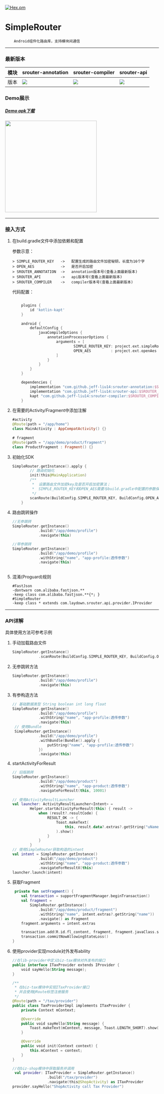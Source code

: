 
[![Hex.pm](https://img.shields.io/hexpm/l/plug.svg)](https://www.apache.org/licenses/LICENSE-2.0)

# SimpleRouter


```
    Android组件化路由库，支持模块间通信
```

--- 

### 最新版本 

模块|srouter-annotation|srouter-compiler|srouter-api
---|---|---|---
版本 | [![](https://jitpack.io/v/jeff-liu14/srouter-annotation.svg)](https://jitpack.io/#jeff-liu14/srouter-annotation) | [![](https://jitpack.io/v/jeff-liu14/srouter-compiler.svg)](https://jitpack.io/#jeff-liu14/srouter-compiler) | [![](https://jitpack.io/v/jeff-liu14/srouter-api.svg)](https://jitpack.io/#jeff-liu14/srouter-api)

### Demo展示

##### [Demo apk下载](https://github.com/jeff-liu14/SimpleRouter/blob/main/demo/SimpleRouter_V1.0_release.apk)

#### <img src="https://github.com/jeff-liu14/SimpleRouter/blob/main/demo/demo.gif" width="300"/> 


---
### 接入方式
1. 在build.gradle文件中添加依赖和配置

	参数示意：

	```
	> SIMPLE_ROUTER_KEY   ->   配置生成的路由文件加密秘钥，长度为16个字
	> OPEN_AES            ->   是否开启加密
	> SROUTER_ANNOTATION  ->   annotation版本号(查看上面最新版本)
	> SROUTER_API         ->   api版本号(查看上面最新版本)
	> SROUTER_COMPILER    ->   compiler版本号(查看上面最新版本)
	```	
	
	代码配置：
	
	```groovy
	
	    plugins {
		    id 'kotlin-kapt'
	    }
	    
	    android {
	        defaultConfig {
	            javaCompileOptions {
	                annotationProcessorOptions {
	                    arguments = [
	                            SIMPLE_ROUTER_KEY: project.ext.simpleRouterKey,
	                            OPEN_AES         : project.ext.openAes
	                    ]
	                }
	            }
	        }
	    }
	
	    dependencies {
	        implementation "com.github.jeff-liu14:srouter-annotation:$SROUTER_ANNOTATION"
	        implementation "com.github.jeff-liu14:srouter-api:$SROUTER_API"
	        kapt "com.github.jeff-liu14:srouter-compiler:$SROUTER_COMPILER"
	    }
	```

2. 在需要的Activity/Fragment中添加注解

    ``` kotlin
    #activity
    @Route(path = "/app/home")
	class MainActivity : AppCompatActivity() {} 	
	 	
	# fragment
	@Route(path = "/app/demo/product/fragment")
	class ProductFragment : Fragment() {}
    ```

3. 初始化SDK

    ``` kotlin
   SimpleRouter.getInstance().apply {
            // 路由初始化
            init(this@MainApplication)
            /**
             *  设置路由文件加密key及是否开启加密算法；
             *  SIMPLE_ROUTER_KEY和OPEN_AES需要与build.gradle中配置的参数保持一致
             */
            scanRoute(BuildConfig.SIMPLE_ROUTER_KEY, BuildConfig.OPEN_AES)
        }    
    ```

4. 路由跳转操作

    ``` kotlin
    //无参跳转
   SimpleRouter.getInstance()
                .build("/app/demo/profile")
                .navigate(this)

    //带参跳转
    SimpleRouter.getInstance()
                .build("/app/demo/profile")
                .withString("name", "app-profile:透传参数")
                .navigate(this)   
                
    ```		

5. 混淆(Proguard)规则

    ``` 
    #FastJson
	-dontwarn com.alibaba.fastjson.**
	-keep class com.alibaba.fastjson.**{*; }
	#SimpleRouter
	-keep class * extends com.laydown.srouter.api.provider.IProvider
    ```
  
---

### API详解
具体使用方法可参考示例

1. 手动加载路由文件

	```kotlin
	SimpleRouter.getInstance()
	            .scanRoute(BuildConfig.SIMPLE_ROUTER_KEY, BuildConfig.OPEN_AES)
	
	```		

2. 无参跳转方法
	
	```kotlin
	SimpleRouter.getInstance()
	            .build("/app/demo/profile")
	            .navigate(this)
	```

3. 有参构造方法

	```kotlin
	// 基础数据类型 String boolean int long float
	SimpleRouter.getInstance()
	            .build("/app/demo/profile")
	            .withString("name", "app-profile:透传参数")
	            .navigate(this)
	 // 使用Bundle
	 SimpleRouter.getInstance()
	            .build("/app/demo/profile")
	            .withBundle(Bundle().apply {
	                putString("name", "app-profile:透传参数")
	            })
	            .navigate(this)
	``` 
4. startActivityForResult

	```kotlin
	// 旧版跳转
	SimpleRouter.getInstance()
                .build("/app/demo/product")
                .withString("name", "app-product:透传参数")
                .navigateForResult(this, 10001)
                
   // 使用ActivityResultLauncher
   val launcher: ActivityResultLauncher<Intent> =
            Helper.startActivityForResult(this) { result ->
                when (result?.resultCode) {
                    RESULT_OK -> {
                        Toast.makeText(
                            this, result.data?.extras?.getString("uName"), Toast.LENGTH_SHORT
                        ).show()
                    }
                }
            }
    // 使用SimpleRouter获取构造的intent
    val intent = SimpleRouter.getInstance()
                .build("/app/demo/product")
                .withString("name", "app-product:透传参数")
                .navigateForResultX(this)
    launcher.launch(intent)
	```
	
5. 获取Fragment

	```kotlin
	 private fun setFragment() {
        val transaction = supportFragmentManager.beginTransaction()
        val fragment =
            SimpleRouter.getInstance()
                .build("/app/demo/product/fragment")
                .withString("name", intent.extras?.getString("name"))
                .navigate() as Fragment
        fragment.arguments = intent.extras

        transaction.add(R.id.fl_content, fragment, fragment.javaClass.simpleName)
        transaction.commitNowAllowingStateLoss()
    }
	```
	
6. 使用provider实现module对外发布ability

	```kotlin
	//在lib-provider中定义biz-tax模块对外发布的接口
	public interface ITaxProvider extends IProvider {
   	 	void sayHello(String message);
	}
	
	/**
	 * 在biz-tax模块中实现ITaxProvider接口
	 * 并且使用@Route标签注册服务
	 */
	@Route(path = "/tax/provider")
	public class TaxProviderImpl implements ITaxProvider {
	    private Context mContext;
	
	    @Override
	    public void sayHello(String message) {
	        Toast.makeText(mContext, message, Toast.LENGTH_SHORT).show();
	    }
	
	    @Override
	    public void init(Context context) {
	        this.mContext = context;
	    }
	}
	
	//在biz-shop模块中获取服务并调用
	 val provider: ITaxProvider = SimpleRouter.getInstance()
                    .build("/tax/provider")
                    .navigate(this@ShopActivity) as ITaxProvider
    provider.sayHello("ShopActivity call Tax Provider")
	```